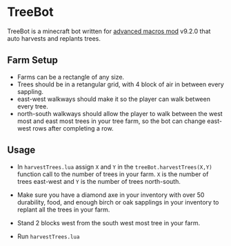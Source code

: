 # TreeBot
 
TreeBot is a minecraft bot written for [advanced macros mod](https://www.curseforge.com/minecraft/mc-mods/advanced-macros) v9.2.0 that auto harvests and replants trees.

## Farm Setup

- Farms can be a rectangle of any size.
- Trees should be in a retangular grid, with 4 block of air in between every sappling.
- east-west walkways should make it so the player can walk between every tree.
- north-south walkways should allow the player to walk between the west most and east most trees in your tree farm, so the bot can change east-west rows after completing a row.

## Usage

- In ``harvestTrees.lua`` assign ``X`` and ``Y`` in the ``treeBot.harvestTrees(X,Y)`` function call to the number of trees in your farm. ``X`` is the number of trees east-west and ``Y`` is the number of trees north-south.

- Make sure you have a diamond axe in your inventory with over 50 durability, food, and enough birch or oak sapplings in your inventory to replant all the trees in your farm.

- Stand 2 blocks west from the south west most tree in your farm.

- Run ``harvestTrees.lua``
